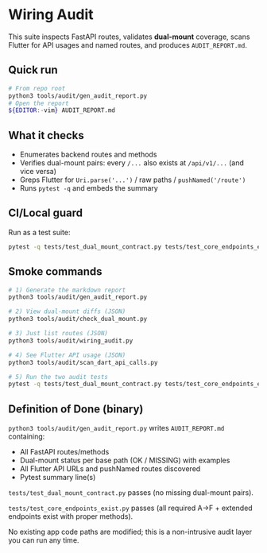 # Wiring Audit

This suite inspects FastAPI routes, validates **dual-mount** coverage, scans Flutter for API usages and named routes, and produces `AUDIT_REPORT.md`.

## Quick run

```bash
# From repo root
python3 tools/audit/gen_audit_report.py
# Open the report
${EDITOR:-vim} AUDIT_REPORT.md
```

## What it checks

- Enumerates backend routes and methods
- Verifies dual-mount pairs: every `/...` also exists at `/api/v1/...` (and vice versa)
- Greps Flutter for `Uri.parse('...')` / raw paths / `pushNamed('/route')`
- Runs `pytest -q` and embeds the summary

## CI/Local guard

Run as a test suite:

```bash
pytest -q tests/test_dual_mount_contract.py tests/test_core_endpoints_exist.py
```

## Smoke commands

```bash
# 1) Generate the markdown report
python3 tools/audit/gen_audit_report.py

# 2) View dual-mount diffs (JSON)
python3 tools/audit/check_dual_mount.py

# 3) Just list routes (JSON)
python3 tools/audit/wiring_audit.py

# 4) See Flutter API usage (JSON)
python3 tools/audit/scan_dart_api_calls.py

# 5) Run the two audit tests
pytest -q tests/test_dual_mount_contract.py tests/test_core_endpoints_exist.py
```

## Definition of Done (binary)

`python3 tools/audit/gen_audit_report.py` writes `AUDIT_REPORT.md` containing:

- All FastAPI routes/methods
- Dual-mount status per base path (OK / MISSING) with examples
- All Flutter API URLs and pushNamed routes discovered
- Pytest summary line(s)

`tests/test_dual_mount_contract.py` passes (no missing dual-mount pairs).

`tests/test_core_endpoints_exist.py` passes (all required A→F + extended endpoints exist with proper methods).

No existing app code paths are modified; this is a non-intrusive audit layer you can run any time.

